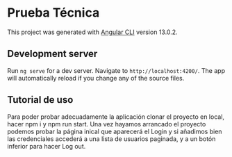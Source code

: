 # Prueba Técnica

This project was generated with [Angular CLI](https://github.com/angular/angular-cli) version 13.0.2.

## Development server

Run `ng serve` for a dev server. Navigate to `http://localhost:4200/`. The app will automatically reload if you change any of the source files.

## Tutorial de uso
Para poder probar adecuadamente la aplicación clonar el proyecto en local, hacer npm i y npm run start. Una vez hayamos arrancado el proyecto podemos probar la página inical que aparecerá el Login y si añadimos bien las credenciales accederá a una lista de usuarios paginada, y a un botón inferior para hacer Log out.

